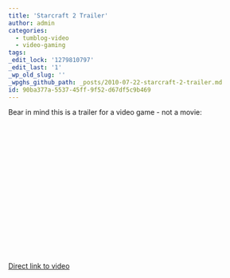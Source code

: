```yaml
---
title: 'Starcraft 2 Trailer'
author: admin
categories:
  - tumblog-video
  - video-gaming
tags: 
_edit_lock: '1279810797'
_edit_last: '1'
_wp_old_slug: ''
_wpghs_github_path: _posts/2010-07-22-starcraft-2-trailer.md
id: 90ba377a-5537-45ff-9f52-d67df5c9b469
---
```

<p>Bear in mind this is a trailer for a video game - not a movie:</p>
<p><object width="424" height="264"><param name="movie" value="http://www.youtube.com/v/C_E83GfWM-A&amp;hl=en_US&amp;fs=1?rel=0"></param><param name="allowFullScreen" value="true"></param><param name="allowscriptaccess" value="always"></param><embed src="http://www.youtube.com/v/C_E83GfWM-A&amp;hl=en_US&amp;fs=1?rel=0" type="application/x-shockwave-flash" allowscriptaccess="always" allowfullscreen="true" width="424" height="264"></embed></object></p>
<p><a href="http://www.youtube.com/watch?v=C_E83GfWM-A">Direct link to video</a></p>
